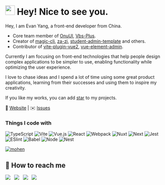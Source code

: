 <h1><img src="https://emojis.slackmojis.com/emojis/images/1531849430/4246/blob-sunglasses.gif?1531849430" width="30"/> Hey! Nice to see you.</h1>

Hey, I am Evan Yang, a front-end developer from China.


- Core team member of [OnuUI](https://github.com/onu-ui/onu-ui), [Vbs-Plus](https://github.com/vbs-plus).<br>
- Creator of [magic-cli](https://github.com/vbs-plus/magic-cli), [za-zi](https://github.com/vbs-plus/zi), [student-admin-template](https://github.com/yzh990918/Student-admin-template) and others.<br>
- Contributor of [vite-plugin-vue2](https://github.com/underfin/vite-plugin-vue2), [vue-element-admin](https://github.com/PanJiaChen/vue-element-admin).
 
Currently I am focusing on front-end technologies that help people design complex applications to be simpler to use, enabling functionality while optimizing the user experience.

I love to chase ideas and I spend a lot of time using some great product applications, learning from their successes and using them to inspire my creativity.

If you like my works, you can add [star](https://github.com/yzh990918?tab=repositories) to my projects.

📖  [Website](https://evan-yang.netlify.app/)  |  ✉️  [Issues](https://github.com/yzh990918/yzh990918/issues)

<h3>Things I code with</h3>

![TypeScript](https://img.shields.io/badge/-TypeScript-007ACC?style=for-the-badge&logo=typescript&logoColor=white)
![Vite](https://img.shields.io/badge/Vite-B73BFE?style=for-the-badge&logo=vite&logoColor=FFD62E)
![Vue.js](https://img.shields.io/badge/-Vue.js-%232c3e50?style=for-the-badge&logo=Vue.js)
![React](https://img.shields.io/badge/react-%2320232a.svg?style=for-the-badge&logo=react&logoColor=%2361DAFB)
![Webpack](https://img.shields.io/badge/Webpack-8DD6F9?style=for-the-badge&logo=Webpack&logoColor=white)
![Nuxt](https://img.shields.io/badge/nuxt.js-00C58E?style=for-the-badge&logo=nuxtdotjs&logoColor=white)
![Next](https://img.shields.io/badge/next.js-000000?style=for-the-badge&logo=nextdotjs&logoColor=white)
![Jest](https://img.shields.io/badge/Jest-C21325?style=for-the-badge&logo=jest&logoColor=white)
![ESlint](https://img.shields.io/badge/-ESLint-%234B32C3?style=for-the-badge&logo=eslint)
![Babel](https://img.shields.io/badge/Babel-F9DC3E?style=for-the-badge&logo=babel&logoColor=white)
![Node](https://img.shields.io/badge/Node.js-339933?style=for-the-badge&logo=nodedotjs&logoColor=white)
![Nest](https://img.shields.io/badge/nestjs-E0234E?style=for-the-badge&logo=nestjs&logoColor=white)



[![mohen](https://github-profile-trophy.vercel.app/?username=yzh990918&theme=discord&column=-1)](https://github.com/ryo-ma/github-profile-trophy)


## 🧤 How to reach me
<a href="http://goto:yangzhihao990918@gmail.com"><img src="https://img.shields.io/badge/Gmail-D14836?style=for-the-badge&logo=gmail&logoColor=white"></a> &nbsp; <a href="https://twitter.com/zhihaoy18640576"><img src="https://img.shields.io/badge/Twitter-1DA1F2?style=for-the-badge&logo=twitter&logoColor=white"></a> &nbsp; <a href="https://github.com/yzh990918"><img src="https://img.shields.io/badge/GitHub-100000?style=for-the-badge&logo=github&logoColor=white"></a> &nbsp; <a href="https://codepen.io/251205668"><img src="https://img.shields.io/badge/Codepen-000000?style=for-the-badge&logo=codepen&logoColor=white"/></a>&nbsp;
